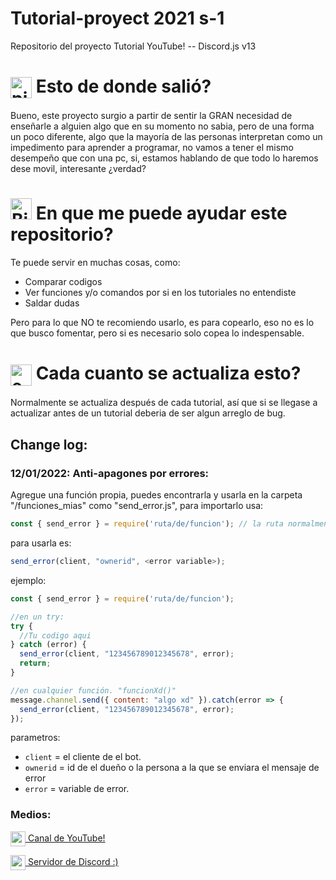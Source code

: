 # Tutorial-proyect 2021 s-1
Repositorio del proyecto Tutorial YouTube! -- Discord.js v13

# <a><img src="https://emoji.gg/assets/emoji/4623-pixel-symbol-question.png" width="34px" height="34px" alt="pixel_symbol_question" align="center"> Esto de donde salió?</a>

Bueno, este proyecto surgio a partir de sentir la GRAN necesidad de enseñarle a alguien algo que en su momento no sabia, pero de una forma un poco diferente, algo que la mayoría de las personas interpretan como un impedimento para aprender a programar, no vamos a tener el mismo desempeño que con una pc, si, estamos hablando de que todo lo haremos dese movil, interesante ¿verdad?

# <a><img src="https://emoji.gg/assets/emoji/5986-birb-question.png" width="34px" height="34px" alt="Birb_Question"> En que me puede ayudar este repositorio?</a>

Te puede servir en muchas cosas, como:
- Comparar codigos
- Ver funciones y/o comandos por si en los tutoriales no entendiste
- Saldar dudas

 Pero para lo que NO te recomiendo usarlo, es para copearlo, eso no es lo que busco fomentar, pero si es necesario solo copea lo indespensable.

# <a><img src="https://emoji.gg/assets/emoji/4672-exclamationgreen.gif" width="34px" height="34px" alt="exclamationgreen" align="center"> Cada cuanto se actualiza esto?</a>

Normalmente se actualiza después de cada tutorial, así que si se llegase a actualizar antes de un tutorial deberia de ser algun arreglo de bug.

## Change log:
### 12/01/2022: Anti-apagones por errores:
Agregue una función propia, puedes encontrarla y usarla en la carpeta "/funciones_mias" como "send_error.js", para importarlo usa:
```js
const { send_error } = require('ruta/de/funcion'); // la ruta normalmente es './funciones_mias/send_error.js'
```
para usarla es:
```js
send_error(client, "ownerid", <error variable>);
```
ejemplo:
```js
const { send_error } = require('ruta/de/funcion');

//en un try:
try {
  //Tu codigo aqui
} catch (error) {
  send_error(client, "123456789012345678", error);
  return;
}

//en cualquier función. "funcionXd()"
message.channel.send({ content: "algo xd" }).catch(error => {
  send_error(client, "123456789012345678", error);
});
```

parametros:
- `client` = el cliente de el bot.
- `ownerid` = id de el dueño o la persona a la que se enviara el mensaje de error
- `error` = variable de error.

### Medios:

<a href="https://youtube.com/channel/UCIvJqm-ZU5CN0avff6vK_rg"><img src="https://emoji.gg/assets/emoji/3393-pettingyoutube.gif" width="24px" height="24px" alt="pettingYoutube" align="center"> Canal de YouTube! </a>

<a href="https://discord.gg/34cU9Rnurd"><img src="https://emoji.gg/assets/emoji/1600-pettingdiscord.gif" width="24px" height="24px" alt="pettingDiscord" align="center"> Servidor de Discord :)</a>
